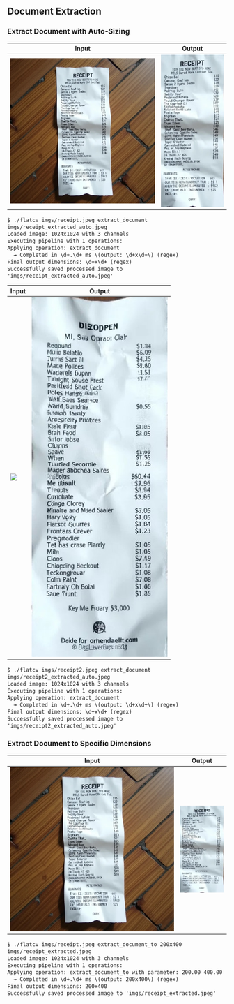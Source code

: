 ## Document Extraction

### Extract Document with Auto-Sizing

Input | Output
------|--------
![](imgs/receipt.jpeg) | ![](imgs/receipt_extracted_auto.jpeg)

```scrut
$ ./flatcv imgs/receipt.jpeg extract_document imgs/receipt_extracted_auto.jpeg
Loaded image: 1024x1024 with 3 channels
Executing pipeline with 1 operations:
Applying operation: extract_document
  → Completed in \d+.\d+ ms \(output: \d+x\d+\) (regex)
Final output dimensions: \d+x\d+ (regex)
Successfully saved processed image to 'imgs/receipt_extracted_auto.jpeg'
```

Input | Output
------|--------
![](imgs/receip2.jpeg) | ![](imgs/receipt2_extracted_auto.jpeg)

```scrut
$ ./flatcv imgs/receipt2.jpeg extract_document imgs/receipt2_extracted_auto.jpeg
Loaded image: 1024x1024 with 3 channels
Executing pipeline with 1 operations:
Applying operation: extract_document
  → Completed in \d+.\d+ ms \(output: \d+x\d+\) (regex)
Final output dimensions: \d+x\d+ (regex)
Successfully saved processed image to 'imgs/receipt2_extracted_auto.jpeg'
```


### Extract Document to Specific Dimensions

Input | Output
------|--------
![](imgs/receipt.jpeg) | ![](imgs/receipt_extracted.jpeg)

```scrut
$ ./flatcv imgs/receipt.jpeg extract_document_to 200x400 imgs/receipt_extracted.jpeg
Loaded image: 1024x1024 with 3 channels
Executing pipeline with 1 operations:
Applying operation: extract_document_to with parameter: 200.00 400.00
  → Completed in \d+.\d+ ms \(output: 200x400\) (regex)
Final output dimensions: 200x400
Successfully saved processed image to 'imgs/receipt_extracted.jpeg'
```
